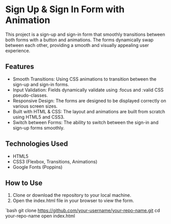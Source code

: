 # Sign Up & Sign In Form with Animation

This project is a sign-up and sign-in form that smoothly transitions between both forms with a button and animations. The forms dynamically swap between each other, providing a smooth and visually appealing user experience.

## Features

- Smooth Transitions: Using CSS animations to transition between the sign-up and sign-in forms.
- Input Validation: Fields dynamically validate using :focus and :valid CSS pseudo-classes.
- Responsive Design: The forms are designed to be displayed correctly on various screen sizes.
- Built with HTML & CSS: The layout and animations are built from scratch using HTML5 and CSS3.
- Switch between Forms: The ability to switch between the sign-in and sign-up forms smoothly.

## Technologies Used

- HTML5
- CSS3 (Flexbox, Transitions, Animations)
- Google Fonts (Poppins)

## How to Use

1. Clone or download the repository to your local machine.
2. Open the index.html file in your browser to view the form.

`bash
git clone https://github.com/your-username/your-repo-name.git
cd your-repo-name
open index.html

